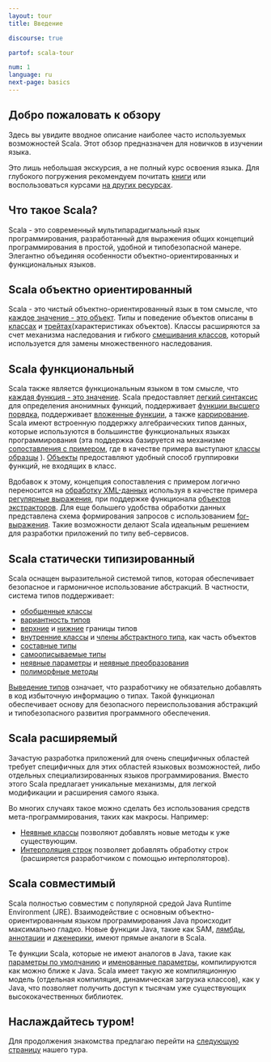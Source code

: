 ```yaml
---
layout: tour
title: Введение

discourse: true

partof: scala-tour

num: 1
language: ru
next-page: basics
---
```


## Добро пожаловать к обзору
Здесь вы увидите вводное описание наиболее часто используемых возможностей Scala.
Этот обзор предназначен для новичков в изучении языка.

Это лишь небольшая экскурсия, а не полный курс освоения языка. Для глубокого погружения рекомендуем почитать [книги](/books.html) или воспользоваться курсами 
[на других ресурсах](/learn.html).

## Что такое Scala?
Scala - это современный мультипарадигмальный язык программирования, разработанный для выражения общих концепций программирования в простой, удобной и типобезопасной манере. Элегантно объединяя особенности объектно-ориентированных и функциональных языков.

## Scala объектно ориентированный ##
Scala - это чистый объектно-ориентированный язык в том смысле, что [каждое значение - это объект](unified-types.html). Типы и поведение объектов описаны в [классах](classes.html) и [трейтах](traits.html)(характеристиках объектов). Классы расширяются за счет механизма наследования и гибкого [смешивания классов](mixin-class-composition.html), который используется для замены множественного наследования.

## Scala функциональный ##
Scala также является функциональным языком в том смысле, что [каждая функция - это значение](unified-types.html). Scala предоставляет [легкий синтаксис](basics.html) для определения анонимных функций, поддерживает [функции высшего порядка](higher-order-functions.html), поддерживает [вложенные функции](nested-functions.html), а также [каррирование](multiple-parameter-lists.html). Scala имеют встроенную поддержку алгебраических типов данных, которые используются в большинстве функциональных языках программирования (эта поддержка базируется на механизме [сопоставления с примером](pattern-matching.html), где в качестве примера выступают [классы образцы](case-classes.html) ). [Объекты](singleton-objects.html) предоставляют удобный способ группировки функций, не входящих в класс.

Вдобавок к этому, концепция сопоставления с примером логично переносится на [обработку XML-данных](https://github.com/scala/scala-xml/wiki/XML-Processing) используя в качестве примера [регулярные выражения](regular-expression-patterns.html), при поддержке функционала [объектов экстракторов](extractor-objects.html). Для еще большего удобства обработки данных представлена схема формирования запросов с использованием [for-выражения](for-comprehensions.html). Такие возможности делают Scala идеальным решением для разработки приложений по типу веб-сервисов.

## Scala статически типизированный ##
Scala оснащен выразительной системой типов, которая обеспечивает безопасное и гармоничное использование абстракций. В частности, система типов поддерживает:

* [обобщенные классы](generic-classes.html)
* [вариантность типов](variances.html)
* [верхние](upper-type-bounds.html) и [нижние](lower-type-bounds.html) границы типов
* [внутренние классы](inner-classes.html) и [члены абстрактного типа](abstract-type-members.html), как часть объектов
* [составные типы](compound-types.html)
* [самоописываемые типы](self-types.html)
* [неявные параметры](implicit-parameters.html) и [неявные преобразования](implicit-conversions.html)
* [полиморфные методы](polymorphic-methods.html)

[Выведение типов](type-inference.html) означает, что разработчику не обязательно добавлять в код избыточную информацию о типах. 
Такой функционал обеспечивает основу для безопасного переиспользования абстракций и типобезопасного развития программного обеспечения.

## Scala расширяемый ##

Зачастую разработка приложений для очень специфичных областей требует специфичных для этих областей языковых возможностей, либо отдельных специализированных языков программирования. Вместо этого Scala предлагает уникальные механизмы, для легкой модификации и расширения самого языка.

Во многих случаях такое можно сделать без использования средств мета-программирования, таких как макросы. Например:

* [Неявные классы](https://docs.scala-lang.org/overviews/core/implicit-classes.html) позволяют добавлять новые методы к уже существующим. 
* [Интерполяция строк](/overviews/core/string-interpolation.html) позволяет добавлять обработку строк (расширяется разработчиком с помощью интерполяторов).

## Scala совместимый 

Scala полностью совместим с популярной средой Java Runtime Environment (JRE). Взаимодействие с основным объектно-ориентированным языком программирования Java происходит максимально гладко. Новые функции Java, такие как SAM, [лямбды](higher-order-functions.html), [аннотации](annotations.html) и [дженерики](generic-classes.html), имеют прямые аналоги в Scala.

Те функции Scala, которые не имеют аналогов в Java, такие как [параметры по умолчанию](default-parameter-values.html) и [именованные параметры](named-arguments.html), компилируются как можно ближе к Java. Scala имеет такую же компиляционную модель (отдельная компиляция, динамическая загрузка классов), как у Java, что позволяет получить доступ к тысячам уже существующих высококачественных библиотек.

## Наслаждайтесь туром!

Для продолжения знакомства предлагаю перейти на [следующую страницу](basics.html) нашего тура.